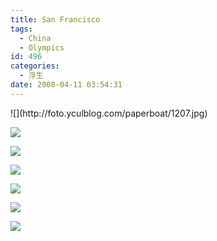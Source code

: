 ```yaml
---
title: San Francisco
tags:
  - China
  - Olympics
id: 496
categories:
  - 浮生
date: 2008-04-11 03:54:31
---
```


<div class="post_content">![](http://foto.yculblog.com/paperboat/1207.jpg)

![](http://foto.yculblog.com/paperboat/12078.jpg)

![](http://foto.yculblog.com/paperboat/123.jpg)

![](http://foto.yculblog.com/paperboat/1207800298-1809.JPG)

![](http://foto.yculblog.com/paperboat/12.JPG)

![](http://foto.yculblog.com/paperboat/120779.jpg)

![](http://foto.yculblog.com/paperboat/120.JPG)</div>